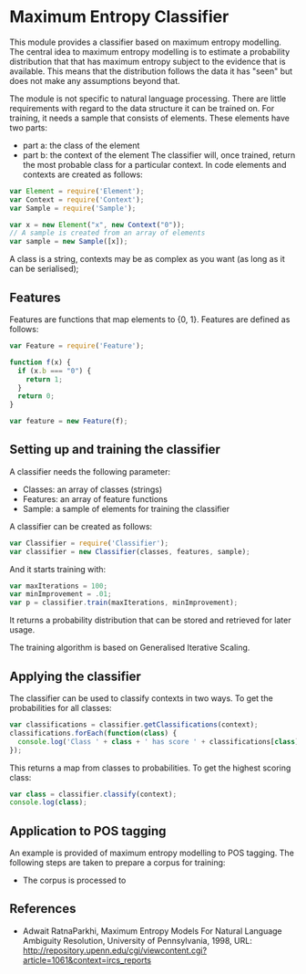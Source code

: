 # Maximum Entropy Classifier
This module provides a classifier based on maximum entropy modelling. The central idea to maximum entropy modelling is to estimate a probability distribution that that has maximum entropy subject to the evidence that is available. This means that the distribution follows the data it has "seen" but does not make any assumptions beyond that.

The module is not specific to natural language processing. There are little requirements with regard to the data structure it can be trained on. For training, it needs a sample that consists of elements. These elements have two parts:
* part a: the class of the element
* part b: the context of the element
The classifier will, once trained, return the most probable class for a particular context. In code elements and contexts are created as follows:

```javascript
var Element = require('Element');
var Context = require('Context');
var Sample = require('Sample');

var x = new Element("x", new Context("0"));
// A sample is created from an array of elements
var sample = new Sample([x]);
```
A class is a string, contexts may be as complex as you want (as long as it can be serialised);

## Features
Features are functions that map elements to {0, 1}. Features are defined as follows:
```javascript
var Feature = require('Feature');

function f(x) {
  if (x.b === "0") {
    return 1;
  }
  return 0;
}

var feature = new Feature(f);
```

## Setting up and training the classifier
A classifier needs the following parameter:
* Classes: an array of classes (strings)
* Features: an array of feature functions
* Sample: a sample of elements for training the classifier

A classifier can be created as follows:
```javascript
var Classifier = require('Classifier');
var classifier = new Classifier(classes, features, sample);
```
And it starts training with:
```javascript
var maxIterations = 100;
var minImprovement = .01;
var p = classifier.train(maxIterations, minImprovement);
```
It returns a probability distribution that can be stored and retrieved for later usage.

The training algorithm is based on Generalised Iterative Scaling.

## Applying the classifier
The classifier can be used to classify contexts in two ways. To get the probabilities for all classes:
```javascript
var classifications = classifier.getClassifications(context);
classifications.forEach(function(class) {
  console.log('Class ' + class + ' has score ' + classifications[class]);
});
```
This returns a map from classes to probabilities.
To get the highest scoring class:
```javascript
var class = classifier.classify(context);
console.log(class);
```

## Application to POS tagging
An example is provided of maximum entropy modelling to POS tagging. The following steps are taken to prepare a corpus for training:
* The corpus is processed to

## References
* Adwait RatnaParkhi, Maximum Entropy Models For Natural Language Ambiguity Resolution, University of Pennsylvania, 1998, URL: http://repository.upenn.edu/cgi/viewcontent.cgi?article=1061&context=ircs_reports
